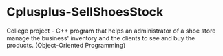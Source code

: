 # Cplusplus-SellShoesStock

College project - C++ program that helps an administrator of a shoe store manage the business' inventory and the clients to see and buy the products. 
(Object-Oriented Programming)

